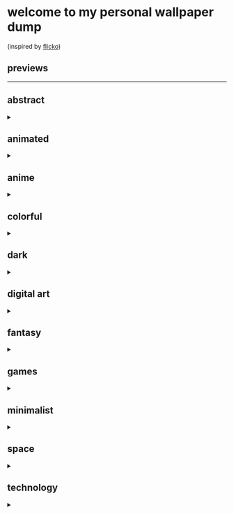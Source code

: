 
# welcome to my personal wallpaper dump
(inspired by [flicko](https://abc.com/))

## previews
<hr>
<p align="center">


## abstract
<details><summary></summary>
</details>

## animated
<details><summary></summary>
</details>

## anime
<details><summary></summary>
</details>

## colorful
<details><summary></summary>
<img src="./wallpapers/colorful/beach.jpg" title = "beach"><br>
</details>

## dark
<details><summary></summary>
</details>

## digital art
<details><summary></summary>
</details>

## fantasy
<details><summary></summary>
</details>

## games
<details><summary></summary>
</details>

## minimalist
<details><summary></summary>
</details>

## space
<details><summary></summary>
</details>

## technology
<details><summary></summary>
</details>


</p>
